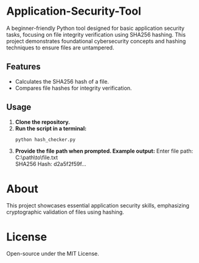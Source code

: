 # Application-Security-Tool  

A beginner-friendly Python tool designed for basic application security tasks, focusing on file integrity verification using SHA256 hashing. This project demonstrates foundational cybersecurity concepts and hashing techniques to ensure files are untampered.  

## Features  
- Calculates the SHA256 hash of a file.  
- Compares file hashes for integrity verification.  

## Usage  
1. **Clone the repository.**  
2. **Run the script in a terminal:**  
   ```bash  
   python hash_checker.py  
3. **Provide the file path when prompted. Example output:**
Enter file path: C:\path\to\file.txt  
SHA256 Hash: d2a5f2f59f...  
  

# About
This project showcases essential application security skills, emphasizing cryptographic validation of files using hashing.

# License
Open-source under the MIT License.


